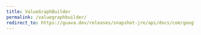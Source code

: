 ```yaml
---
title: ValueGraphBuilder
permalink: /valuegraphbuilder/
redirect_to: https://guava.dev/releases/snapshot-jre/api/docs/com/google/common/graph/ValueGraphBuilder.html
---
```

